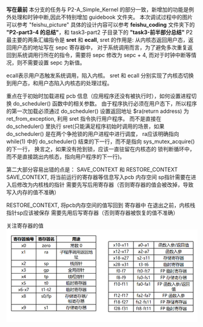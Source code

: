 **写在最前**
本分支的任务与 P2-A_Simple_Kernel 的部分一致，新增加的功能是例外处理和时钟中断,因此不特别增加 guidebook 文件夹。
本次调试过程中的图片可以参考 "feishu_picture"
具体的设计内容可以参考 **feishu_coding** 文件夹下的 **"P2-part3-4 的总结"**，和 task3-part2 子目录下的 **"task3-前半部分总结"**
P2 最主要的两条汇编指令是 **sret** 和 **ecall**,
sret 的作用是: 从内核态返回用户态，返回用户态的地址写在 sepc 寄存器中，
对于系统调用而言，为了避免多次重复返回到系统调用行所在的指令，需要将 sepc 修改为 sepc + 4, 
而对于时钟中断等情况，则不需要设置 sepc 为新值。

ecall表示用户态触发系统调用，陷入内核。
sret 和 ecall 分别实现了内核态切换到用户态，和用户态陷入内核态的处理过程。

重点在于初始时加载进程 pcb 信息（应用程序还没有被执行时），如何设置进程切换 do_scheduler() 函数中的相关参数。
由于程序执行必须在用户态下，所以程序的第一次加载必须通过 do_scheduler() 设置返回地址 $ra(return address) 为 ret_from_exception,
利用 sret 指令执行用户程序。
而不是直接在 do_scheduler() 里执行 sret(只能满足程序初始时调用的场景，如果 do_scheduler() 是在两个争抢锁的用户进程中进行调度，
ra应该明确指向 while(1) 中的 do_scheduler() 结束的下一行，而不是指向 sys_mutex_acquire() 的下一行， 换言之，如果没有抢到锁，应该一直驻留在内核态的
锁判断循环中，而不是直接跳出内核态，指向用户程序的下一行)。

第二大部分容易出错的点是： SAVE_CONTEXT 和 RESTORE_CONTEXT
SAVE_CONTEXT, 将当前运行的寄存器等信息写入pcb 内存空间
sp指针需要在进入后修改为内核栈的指针
需要先写后用寄存器（否则寄存器的值会被改掉，导致写入内存的值不准确）

RESTORE_CONTEXT, 将pcb内存空间的值写回到 寄存器中
在退出之前，内核栈指针sp应该被保存
需要先用后写寄存器（否则寄存器被恢复的值不准确）

关注寄存器的值
![registers](https://github.com/Fi-tang/oslab_riscv/blob/Project2-A_Complex_Kernel/feishu_picture/part2-debugging/registers.PNG)

